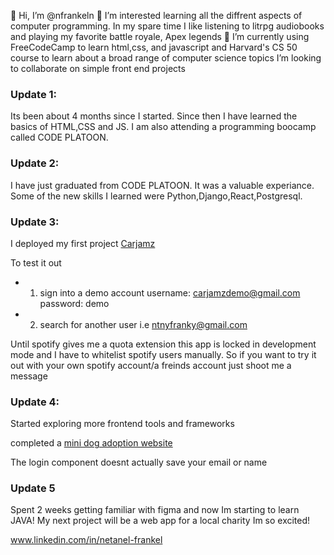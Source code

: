 👋 Hi, I’m @nfrankeln
👀 I’m interested learning all the diffrent aspects of computer programming. 
   In my spare time I like listening to litrpg audiobooks and playing my favorite battle royale, Apex legends
🌱 I’m currently using FreeCodeCamp to learn html,css, and javascript and 
   Harvard's CS 50 course to learn about a broad range of computer science topics
   I’m looking to collaborate on simple front end projects
   
### Update 1:
Its been about 4 months since I started. Since then I have learned the basics of HTML,CSS and JS.
I am also attending a programming boocamp called CODE PLATOON. 

### Update 2: 
  I have just graduated from CODE PLATOON. It was a valuable experiance. Some of the new skills I learned were Python,Django,React,Postgresql.

### Update 3: 
   I deployed my first project [Carjamz](https://nf-carjamz.com/) 

   To test it out 
   - 1) sign into a demo account username: carjamzdemo@gmail.com password: demo
   - 2) search for another user i.e ntnyfranky@gmail.com

Until spotify gives me a quota extension this app is locked in development mode and I have to whitelist spotify users manually.
So if you want to try it out with your own spotify account/a freinds account just shoot me a message


    
   ### Update 4:
Started exploring more frontend tools and frameworks

completed a [mini dog adoption website](https://stellar-sprinkles-826280.netlify.app/)
      
The login component doesnt actually save your email or name

   ### Update 5 
Spent 2 weeks getting familiar with figma and now Im starting to learn JAVA!
My next project will be a web app for a local charity Im so excited!
      


www.linkedin.com/in/netanel-frankel

<!---
nfrankeln/nfrankeln is a ✨ special ✨ repository because its `README.md` (this file) appears on your GitHub profile.
You can click the Preview link to take a look at your changes.
--->
